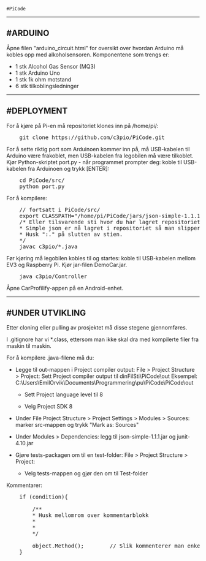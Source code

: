     #PiCode

-------------------------------------------------------------------------------------------------------------------------------------
#ARDUINO
-------------------------------------------------------------------------------------------------------------------------------------
Åpne filen "arduino_circuit.html" for oversikt over hvordan Arduino må kobles opp med alkoholsensoren. Komponentene som trengs er:
<ul>
<li>1 stk Alcohol Gas Sensor (MQ3)</li>
<li>1 stk Arduino Uno</li>
<li>1 stk 1k ohm motstand</li>
<li>6 stk tilkoblingsledninger</li>
</ul>

-------------------------------------------------------------------------------------------------------------------------------------
#DEPLOYMENT
-------------------------------------------------------------------------------------------------------------------------------------

For å kjøre på Pi-en må repositoriet klones inn på /home/pi/:
<pre>
    git clone https://github.com/c3pio/PiCode.git
</pre>

For å sette riktig port som Arduinoen kommer inn på, må USB-kabelen til Arduino være frakoblet, men USB-kabelen fra legobilen må være tilkoblet. Kjør Python-skriptet port.py - når programmet prompter deg: koble til USB-kabelen fra Arduinoen og trykk [ENTER]:
<pre>
    cd PiCode/src/
    python port.py
</pre>

For å kompilere:
<pre>
    // fortsatt i PiCode/src/
    export CLASSPATH="/home/pi/PiCode/jars/json-simple-1.1.1.jar:." 
    /* Eller tilsvarende sti hvor du har lagret repositoriet. 
    * Simple json er nå lagret i repositoriet så man slipper å laste det ned selv. 
    * Husk ":." på slutten av stien. 
    */
    javac c3pio/*.java
</pre>

Før kjøring må legobilen kobles til og startes: koble til USB-kabelen mellom EV3 og Raspberry Pi. Kjør jar-filen DemoCar.jar.


<pre>
    java c3pio/Controller
</pre>

Åpne CarProfilify-appen på en Android-enhet.

-------------------------------------------------------------------------------------------------------------------------------------
#UNDER UTVIKLING
--------------------------------------------------------------------------------------------------------------------------------------

Etter cloning eller pulling av prosjektet må disse stegene gjennomføres.

I .gitignore har vi *.class, ettersom man ikke skal dra med kompilerte filer fra maskin til maskin. 

For å kompilere .java-filene må du:
- Legge til out-mappen i Project compiler output:
    File > Project Structure > Project:
    Sett Project compiler output til dinFilSti\PiCode\out
    Eksempel: C:\Users\EmilOrvik\Documents\Programmering\pu\PiCode\PiCode\out

    - Sett Project language level til 8

    - Velg Project SDK 8

- Under File Project Structure > Project Settings > Modules > Sources: marker src-mappen og trykk "Mark as: Sources"

- Under Modules > Dependencies: legg til json-simple-1.1.1.jar og junit-4.10.jar

- Gjøre tests-packagen om til en test-folder:
    File > Project Structure > Project:
    - Velg tests-mappen og gjør den om til Test-folder

Kommentarer:
<pre>
    if (condition){
    
        /**
        * Husk mellomrom over kommentarblokk
        *
        *
        */
        
        object.Method();        // Slik kommenterer man enkeltlinjer
    }
</pre>
